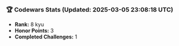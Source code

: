 ### 🏆 Codewars Stats (Updated: 2025-03-05 23:08:18 UTC)

- **Rank:** 8 kyu
- **Honor Points:** 3
- **Completed Challenges:** 1
